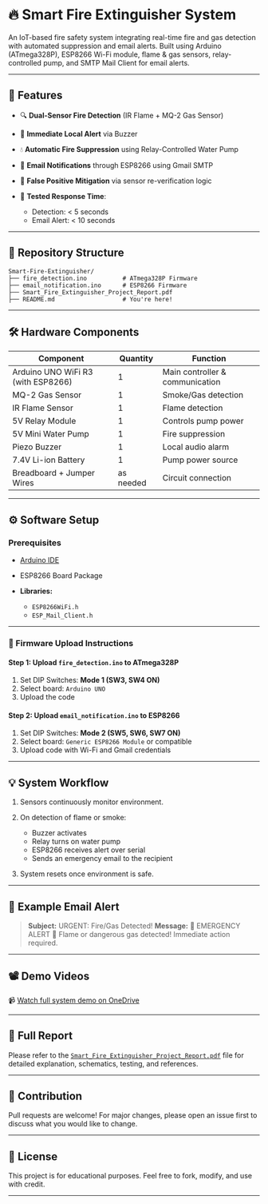 
# 🔥 Smart Fire Extinguisher System

An IoT-based fire safety system integrating real-time fire and gas detection with automated suppression and email alerts. Built using Arduino (ATmega328P), ESP8266 Wi-Fi module, flame & gas sensors, relay-controlled pump, and SMTP Mail Client for email alerts.

---

## 📌 Features

* 🔍 **Dual-Sensor Fire Detection** (IR Flame + MQ-2 Gas Sensor)
* 🚨 **Immediate Local Alert** via Buzzer
* 💧 **Automatic Fire Suppression** using Relay-Controlled Water Pump
* 📧 **Email Notifications** through ESP8266 using Gmail SMTP
* 🔁 **False Positive Mitigation** via sensor re-verification logic
* 🧪 **Tested Response Time**:

  * Detection: < 5 seconds
  * Email Alert: < 10 seconds

---

## 📂 Repository Structure

```
Smart-Fire-Extinguisher/
├── fire_detection.ino          # ATmega328P Firmware
├── email_notification.ino      # ESP8266 Firmware
├── Smart_Fire_Extinguisher_Project_Report.pdf
├── README.md                   # You're here!
```

---

## 🛠️ Hardware Components

| Component                          | Quantity  | Function                        |
| ---------------------------------- | --------- | ------------------------------- |
| Arduino UNO WiFi R3 (with ESP8266) | 1         | Main controller & communication |
| MQ-2 Gas Sensor                    | 1         | Smoke/Gas detection             |
| IR Flame Sensor                    | 1         | Flame detection                 |
| 5V Relay Module                    | 1         | Controls pump power             |
| 5V Mini Water Pump                 | 1         | Fire suppression                |
| Piezo Buzzer                       | 1         | Local audio alarm               |
| 7.4V Li-ion Battery                | 1         | Pump power source               |
| Breadboard + Jumper Wires          | as needed | Circuit connection              |

---

## ⚙️ Software Setup

### Prerequisites

* [Arduino IDE](https://www.arduino.cc/en/software)
* ESP8266 Board Package
* **Libraries:**

  * `ESP8266WiFi.h`
  * `ESP_Mail_Client.h`

---

### 🔧 Firmware Upload Instructions

#### Step 1: Upload `fire_detection.ino` to ATmega328P

1. Set DIP Switches: **Mode 1 (SW3, SW4 ON)**
2. Select board: `Arduino UNO`
3. Upload the code

#### Step 2: Upload `email_notification.ino` to ESP8266

1. Set DIP Switches: **Mode 2 (SW5, SW6, SW7 ON)**
2. Select board: `Generic ESP8266 Module` or compatible
3. Upload code with Wi-Fi and Gmail credentials



---

## 💡 System Workflow

1. Sensors continuously monitor environment.
2. On detection of flame or smoke:

   * Buzzer activates
   * Relay turns on water pump
   * ESP8266 receives alert over serial
   * Sends an emergency email to the recipient
3. System resets once environment is safe.

---

## 📧 Example Email Alert

> **Subject:** URGENT: Fire/Gas Detected!
> **Message:**
> 🚨 EMERGENCY ALERT 🚨
> Flame or dangerous gas detected! Immediate action required.

---

## 📽️ Demo Videos

📹 [Watch full system demo on OneDrive](https://1drv.ms/f/c/17379a8d00e56608/Elkq8_bAppNKhEwiy_Wv5YoBSW8DZHRFnPpKoW_WTOMAiQ?e=iUItCe)

---

## 📄 Full Report

Please refer to the [`Smart_Fire_Extinguisher_Project_Report.pdf`](Smart_Fire_Extinguisher_Project_Report.pdf) file for detailed explanation, schematics, testing, and references.

---

## 🤝 Contribution

Pull requests are welcome! For major changes, please open an issue first to discuss what you would like to change.

---

## 📜 License

This project is for educational purposes. Feel free to fork, modify, and use with credit.

---
